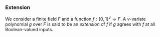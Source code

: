 ### Extension

We consider a finite field $F$ and a function $f:\{0, 1\}^{v}\rightarrow F$. A $v$-variate polynomial $g$ over $F$ is said to be an *extension* of $f$ if $g$ agrees with $f$ at all Boolean-valued inputs. 
